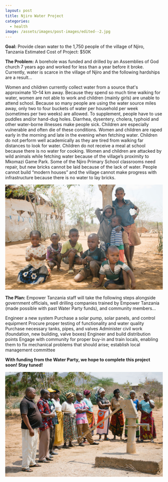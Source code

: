 ```yaml
---
layout: post
title: Njiro Water Project
categories:
  - health
image: /assets/images/post-images/edited--2.jpg
---
```


**Goal:** Provide clean water to the 1,750 people of the village of Njiro, Tanzania Estimated Cost of Project: $50K

**The Problem:** A borehole was funded and drilled by an Assemblies of God church 7 years ago and worked for less than a year before it broke. Currently, water is scarce in the village of Njiro and the following hardships are a result…

Women and children currently collect water from a source that's approximate 10–14 km away. Because they spend so much time walking for water, women are not able to work and children (mainly girls) are unable to attend school. Because so many people are using the water source miles away, only two to four buckets of water per household per week (sometimes per two weeks) are allowed. To supplement, people have to use puddles and/or hand-dug holes. Diarrhea, dysentery, cholera, typhoid and other water-borne illnesses make people sick. Children are especially vulnerable and often die of these conditions. Women and children are raped early in the morning and late in the evening when fetching water. Children do not perform well academically as they are tired from walking far distances to look for water. Children do not receive a meal at school because there is no water for cooking. Women and children are attacked by wild animals while fetching water because of the village’s proximity to Mkomazi Game Park. Some of the Njiro Primary School classrooms need repair, but new bricks cannot be laid because of the lack of water. People cannot build “modern houses” and the village cannot make progress with infrastructure because there is no water to lay bricks.

![](/uploads/2017/12/04/njiro-water-project/njirobefore1200.jpg)

**The Plan:** Empower Tanzania staff will take the following steps alongside government officials, well drilling companies trained by Empower Tanzania (made possible with past Water Party funds), and community members…

Engineer a new system Purchase a solar pump, solar panels, and control equipment Procure proper testing of functionality and water quality Purchase necessary tanks, pipes, and valves Administer civil work (foundation, new building, valve boxes) Engineer and build distribution points Engage with community for proper buy-in and train locals, enabling them to fix mechanical problems that should arise; establish local management committee

**With funding from the Water Party, we hope to complete this project soon! Stay tuned!**

![](/uploads/2017/12/04/njiro-water-project/njirobefore1200-2.jpg)